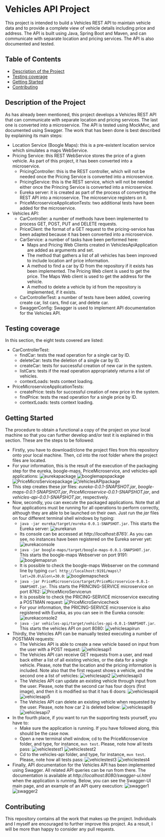 # Vehicles API Project

This project is intended to build a Vehicles REST API to maintain vehicle data and to provide a complete view of vehicle details including price and address. The API is built using Java, Spring Boot and Maven, and can communicate with separate location and pricing services. The API is also documented and tested.

## Table of Contents

* [Description of the Project](#description-of-the-project)
* [Testing coverage](#testing-coverage)
* [Getting Started](#getting-started)
* [Contributing](#contributing)

## Description of the Project

As has already been mentioned, this project develops a Vehicles REST API that can communicate with separate location and pricing services. The last one is converted into a microservice. The API is tested using MockMvc, and documented using Swagger. The work that has been done is best described by explaining its main steps:


* Location Service (Boogle Maps): this is a pre-existent location service which simulates a maps WebService.
* Pricing Service: this REST WebService stores the price of a given vehicle. As part of this project, it has been converted into a microservice.
	* PricingController: this is the REST controller, which will not be needed once the Pricing Service is converted into a microservice.
	* PricingService: this is the REST service, which will not be needed either once the Princing Service is converted into a microservice.
	* Eureka server: it is created as part of the process of converting the REST API into a microservice. The microservice registers on it.
	* PriceMicroserviceApplicationTests: two additional tests have been added for the microservice.
* Vehicles API:
    * CarController: a number of methods have been implemented to process GET, POST, PUT and DELETE requests.
    * PriceClient: the format of a GET request to the pricing-service has been adapted because it has been converted into a microservice.
    * CarService: a number of tasks have been performed here:
    	* Maps and Pricing Web Clients created in VehiclesApiApplication are added as arguments and set.
    	* The method that gathers a list of all vehicles has been improved to include location anf price information.
    	* A method to find a car by ID from the repository if it exists has been implemented. The Pricing Web client is used to get the price. The Maps Web client is used to get the address for the vehicle.
    	* A method to delete a vehicle by id from the repository is implemented, if it exists.
    * CarControllerTest: a number of tests have been added, covering create car, list cars, find car, and delete car.
    * SwaggerConfig: Swagger is used to implement API documentation for the Vehicles API.

## Testing coverage

In this section, the eight tests covered are listed:

* CarControllerTest:
	* findCar: tests the read operation for a single car by ID.
	* deleteCar: tests the deletion of a single car by ID.
	* createCar: tests for successful creation of new car in the system.
	* listCars: tests if the read operation appropriately returns a list of vehicles.
	* contextLoads: tests context loading.
* PriceMicroserviceApplicationTests:
	* createPrice: tests for successful creation of new price in the system.
	* findPrice: tests the read operation for a single price by ID.
	* contextLoads: tests context loading.

## Getting Started

The procedure to obtain a functional a copy of the project on your local machine so that you can further develop and/or test it is explained in this section. These are the steps to be followed:

* Firstly, you have to download/clone the project files from this repository onto your local machine. Then, cd into the root folder where the project files are located.
* For your information, this is the result of the execution of the packaging step for the eureka, boogle-maps, PriceMicroservice, and vehicles-apli applications:
![eurekapackage](/ScreenShots/eurekapackage.png)
![booglemapspackage](/ScreenShots/booglemapspackage.png)
![PriceMicroServicepackage](/ScreenShots/PriceMicroServicepackage.png)
![VehiclesAPIpackage](/ScreenShots/VehiclesAPIpackage.png)
* This step creates these *jar* files: *eureka-0.0.1-SNAPSHOT.jar*, *boogle-maps-0.0.1-SNAPSHOT.jar*, *PriceMicroservice-0.0.1-SNAPSHOT.jar*, and *vehicles-api-0.0.1-SNAPSHOT.jar*, respectively.
* Now, secondly, you can execute the packaged applications. Note that all four applications must be running for all operations to perform correctly, although they are able to be launched on their own. Just run the *jar* files on four different terminal shell windows by typing:
	* `java -jar eureka/target/eureka-0.0.1-SNAPSHOT.jar`. This starts the Eureka server:
	![eurekarun](/ScreenShots/eurekarun.png)
	* Its console can be accessed at *http://localhost:8761/*. As you can see, no instances have been registered on the Eureka server yet:
	![eurekaconsole](/ScreenShots/eurekaconsole.png)
	* `java -jar boogle-maps/target/boogle-maps-0.0.1-SNAPSHOT.jar`. This starts the boogle-maps Webserver on port 9191:
	![booglemapsrun](/ScreenShots/booglemapsrun.png)
	* It is possible to check the boogle-maps Webserver on the command line by typing `curl http://localhost:9191/maps\?lat\=20.0\&lon\=30.0`:
	![booglemapscheck](/ScreenShots/booglemapscheck.png)
	* `java -jar PriceMicroservice/target/PriceMicroservice-0.0.1-SNAPSHOT.jar`. This starts the PRINCING-SERVICE microservice on port 8762:
	![PriceMicroServicerun](/ScreenShots/PriceMicroServicerun.png)
	* It is possible to check the PRICING-SERVICE microservice executing a POSTMAN request:
	![PriceMicroServicecheck](/ScreenShots/PriceMicroServicecheck.png)
	* For your information, the PRICING-SERVICE microservice is also registered with Eureka, as you can see in the Eureka console:
	![eurekaconsole2](/ScreenShots/eurekaconsole2.png)
	* `java -jar vehicles-api/target/vehicles-api-0.0.1-SNAPSHOT.jar`. This starts the vehicles API on port 8080:
	![vehiclesapirun](/ScreenShots/vehiclesapirun.png)
* Thirdly, the Vehicles API can be manually tested executing a number of POSTMAN requests:
	* The Vehicles API is able to create a new vehicle based on input from the user with a POST request:
	![vehiclesapi1](/ScreenShots/vehiclesapi1.png)
	* The Vehicles API can receive GET requests from a user, and read back either a list of all existing vehicles, or the data for a single vehicle. Please, note that the location and the pricing information is included. Note also that the first request shows a vehicle, and the second one a list of vehicles:
	![vehiclesapi2](/ScreenShots/vehiclesapi2.png)
	![vehiclesapi3](/ScreenShots/vehiclesapi3.png)
	* The Vehicles API can update an existing vehicle through input from the user. Please, note that the second car has four doors (first image), and then it is modified so that it has 6 doors:
	![vehiclesapi4](/ScreenShots/vehiclesapi4.png)
	![vehiclesapi5](/ScreenShots/vehiclesapi5.png)
	* The Vehicles API can delete an existing vehicle when requested by the user. Please, note how car 2 is deleted below:
	![vehiclesapi6](/ScreenShots/vehiclesapi6.png)
	![vehiclesapi7](/ScreenShots/vehiclesapi7.png)
* In the fourth place, if you want to run the supporting tests yourself, you have to:
	* Make sure the application is running. If you have followed along, this should be the case now.
	* Open a new terminal shell window, cd to the PriceMicroservice folder, and type, for instance, `mvn test`. Please, note how all tests pass:
	![vehiclestest1](/ScreenShots/vehiclestest1.png)
	![vehiclestest2](/ScreenShots/vehiclestest2.png)
	* Cd to the vehicles-api folder, and type, for instance, `mvn test`. Please, note how all tests pass:
	![vehiclestest3](/ScreenShots/vehiclestest3.png)
	![vehiclestest4](/ScreenShots/vehiclestest4.png)
* Finally, API documentation for the Vehicles API has been implemented using Swagger. All related API queries can be run from there. The documentation is available at *http://localhost:8080/swagger-ui.html* when the application is running. Below, you can see the Swagger-UI main page, and an example of an API query execution:
![swagger1](/ScreenShots/swagger1.png)
![swagger2](/ScreenShots/swagger2.png)

## Contributing

This repository contains all the work that makes up the project. Individuals and I myself are encouraged to further improve this project. As a result, I will be more than happy to consider any pull requests.